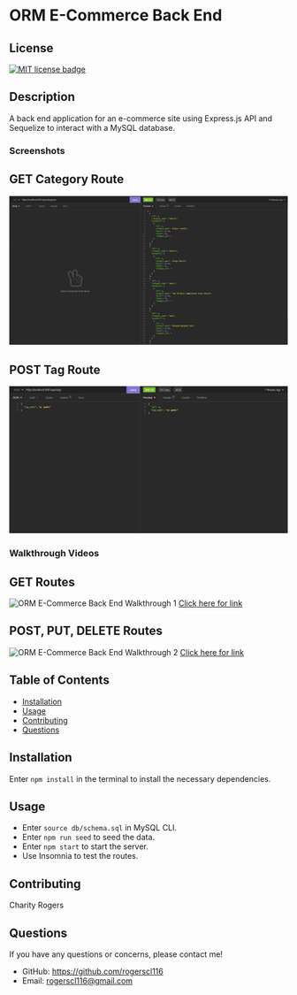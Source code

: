 # ORM E-Commerce Back End

  ## License
  <a href="https://opensource.org/licenses/MIT"><img src="https://img.shields.io/badge/License-MIT-yellow" alt="MIT license badge"/></a>

## Description
A back end application for an e-commerce site using Express.js API and Sequelize to interact with a MySQL database.

### Screenshots
## GET Category Route
  ![ORM E-Commerce Back End Screenshot 1](./assets/images/ORM-e-commerce-GET-category.jpg)
## POST Tag Route
  ![ORM E-Commerce Back End Screenshot 2](./assets/images/ORM-e-commerce-POST-tag.jpg)

### Walkthrough Videos

## GET Routes
  ![ORM E-Commerce Back End Walkthrough 1](./assets/videos/ORM-e-commerce-GET-routes.gif)
  [Click here for link](https://drive.google.com/file/d/15SfrYHBA_fLQoM4vDdcu0MeAPIK3Jwit/view)
## POST, PUT, DELETE Routes
  ![ORM E-Commerce Back End Walkthrough 2](./assets/videos/ORM-e-commerce-POSTPUTDEL-routes.gif)
  [Click here for link](https://drive.google.com/file/d/1AgGeQ1edf2raIkZagGAt8I29YKNXbQJF/view)

## Table of Contents
  * [Installation](#installation)
  * [Usage](#usage)
  * [Contributing](#contributing)
  * [Questions](#questions)
        
## Installation
Enter `npm install` in the terminal to install the necessary dependencies.
   
## Usage
- Enter `source db/schema.sql` in MySQL CLI.
- Enter `npm run seed` to seed the data.
- Enter `npm start` to start the server.
- Use Insomnia to test the routes.

## Contributing
Charity Rogers

## Questions
If you have any questions or concerns, please contact me!

  - GitHub: https://github.com/rogerscl116
  - Email: rogerscl116@gmail.com 
